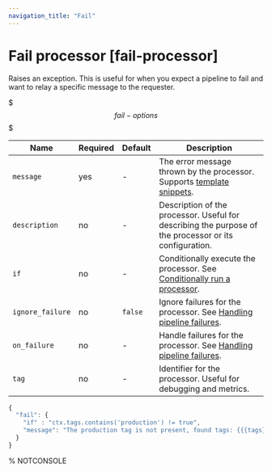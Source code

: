 ```yaml
---
navigation_title: "Fail"
---
```


# Fail processor [fail-processor]


Raises an exception. This is useful for when you expect a pipeline to fail and want to relay a specific message to the requester.

$$$fail-options$$$

| Name | Required | Default | Description |
| --- | --- | --- | --- |
| `message` | yes | - | The error message thrown by the processor. Supports [template snippets](ingest.md#template-snippets). |
| `description` | no | - | Description of the processor. Useful for describing the purpose of the processor or its configuration. |
| `if` | no | - | Conditionally execute the processor. See [Conditionally run a processor](ingest.md#conditionally-run-processor). |
| `ignore_failure` | no | `false` | Ignore failures for the processor. See [Handling pipeline failures](ingest.md#handling-pipeline-failures). |
| `on_failure` | no | - | Handle failures for the processor. See [Handling pipeline failures](ingest.md#handling-pipeline-failures). |
| `tag` | no | - | Identifier for the processor. Useful for debugging and metrics. |

```js
{
  "fail": {
    "if" : "ctx.tags.contains('production') != true",
    "message": "The production tag is not present, found tags: {{{tags}}}"
  }
}
```

%  NOTCONSOLE

